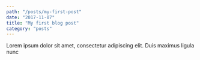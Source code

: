 ```yaml
---
path: "/posts/my-first-post"
date: "2017-11-07"
title: "My first blog post"
category: "posts"
---
```


Lorem ipsum dolor sit amet, consectetur adipiscing elit. Duis maximus ligula nunc